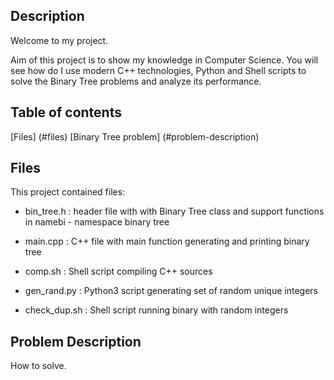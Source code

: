 
## Description

Welcome to my project. 

Aim of this project is to show my knowledge in Computer Science. You will see how do I use modern C++ technologies, Python and Shell scripts to solve the Binary Tree problems and analyze its performance.

## Table of contents
[Files] (#files)
[Binary Tree problem] (#problem-description)

## Files

This project contained files:

* bin_tree.h  : header file with with Binary Tree class and support functions in
		namebi - namespace binary tree

* main.cpp     : C++ file with main function generating and printing binary tree

* comp.sh      : Shell script compiling C++ sources
	
* gen_rand.py  : Python3 script generating set of random unique integers

* check_dup.sh : Shell script running binary with random integers

## Problem Description

How to solve.

